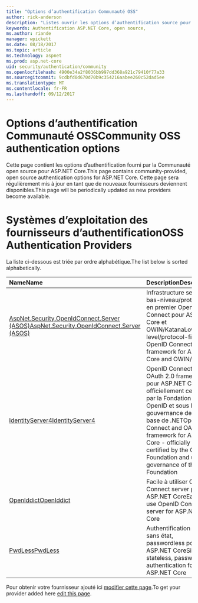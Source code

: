 ```yaml
---
title: "Options d’authentification Communauté OSS"
author: rick-anderson
description: "Listes ouvrir les options d’authentification source pour ASP.NET Core."
keywords: Authentification ASP.NET Core, open source,
ms.author: riande
manager: wpickett
ms.date: 08/18/2017
ms.topic: article
ms.technology: aspnet
ms.prod: asp.net-core
uid: security/authentication/community
ms.openlocfilehash: 4900e34a2f8036bb997dd368a921c79410f77a33
ms.sourcegitcommit: 9cdbfd0d670d70b9c354216aabee260c52dad5ee
ms.translationtype: MT
ms.contentlocale: fr-FR
ms.lasthandoff: 09/12/2017
---
```

# <a name="community-oss-authentication-options"></a><span data-ttu-id="a149c-104">Options d’authentification Communauté OSS</span><span class="sxs-lookup"><span data-stu-id="a149c-104">Community OSS authentication options</span></span>

<span data-ttu-id="a149c-105">Cette page contient les options d’authentification fourni par la Communauté open source pour ASP.NET Core.</span><span class="sxs-lookup"><span data-stu-id="a149c-105">This page contains community-provided, open source authentication options for ASP.NET Core.</span></span> <span data-ttu-id="a149c-106">Cette page sera régulièrement mis à jour en tant que de nouveaux fournisseurs deviennent disponibles.</span><span class="sxs-lookup"><span data-stu-id="a149c-106">This page will be periodically updated as new providers become available.</span></span>

# <a name="oss-authentication-providers"></a><span data-ttu-id="a149c-107">Systèmes d’exploitation des fournisseurs d’authentification</span><span class="sxs-lookup"><span data-stu-id="a149c-107">OSS Authentication Providers</span></span>

<span data-ttu-id="a149c-108">La liste ci-dessous est triée par ordre alphabétique.</span><span class="sxs-lookup"><span data-stu-id="a149c-108">The list below is sorted alphabetically.</span></span>

| <span data-ttu-id="a149c-109">Name</span><span class="sxs-lookup"><span data-stu-id="a149c-109">Name</span></span> | <span data-ttu-id="a149c-110">Description</span><span class="sxs-lookup"><span data-stu-id="a149c-110">Description</span></span> |
|:--------------|:------------------|
| [<span data-ttu-id="a149c-111">AspNet.Security.OpenIdConnect.Server (ASOS)</span><span class="sxs-lookup"><span data-stu-id="a149c-111">AspNet.Security.OpenIdConnect.Server (ASOS)</span></span>](https://github.com/aspnet-contrib/AspNet.Security.OpenIdConnect.Server) | <span data-ttu-id="a149c-112">Infrastructure server de bas-niveau/protocole en premier OpenID Connect pour ASP.NET Core et OWIN/Katana</span><span class="sxs-lookup"><span data-stu-id="a149c-112">Low-level/protocol-first OpenID Connect server framework for ASP.NET Core and OWIN/Katana</span></span> |
| [<span data-ttu-id="a149c-113">IdentityServer4</span><span class="sxs-lookup"><span data-stu-id="a149c-113">IdentityServer4</span></span>](https://identityserver.io/) | <span data-ttu-id="a149c-114">OpenID Connect et OAuth 2.0 framework pour ASP.NET Core - officiellement certifiées par la Fondation OpenID et sous la gouvernance de la base de .NET</span><span class="sxs-lookup"><span data-stu-id="a149c-114">OpenID Connect and OAuth 2.0 framework for ASP.NET Core - officially certified by the OpenID Foundation and under governance of the .NET Foundation</span></span> |
| [<span data-ttu-id="a149c-115">OpenIddict</span><span class="sxs-lookup"><span data-stu-id="a149c-115">OpenIddict</span></span>](https://github.com/openiddict/openiddict-core) | <span data-ttu-id="a149c-116">Facile à utiliser OpenID Connect server pour ASP.NET Core</span><span class="sxs-lookup"><span data-stu-id="a149c-116">Easy-to-use OpenID Connect server for ASP.NET Core</span></span>  |
| [<span data-ttu-id="a149c-117">PwdLess</span><span class="sxs-lookup"><span data-stu-id="a149c-117">PwdLess</span></span>](https://github.com/pwdless/pwdless) | <span data-ttu-id="a149c-118">Authentification simple, sans état, passwordless pour ASP.NET Core</span><span class="sxs-lookup"><span data-stu-id="a149c-118">Simple, stateless, passwordless authentication for ASP.NET Core</span></span>  |

<span data-ttu-id="a149c-119">Pour obtenir votre fournisseur ajouté ici [modifier cette page](https://github.com/login?return_to=https%3A%2F%2Fgithub.com%2Faspnet%2FDocs%2Fedit%2Fmaster%2Faspnetcore%2Fsecurity%2Fauthentication%2Fcommunity.md).</span><span class="sxs-lookup"><span data-stu-id="a149c-119">To get your provider added here [edit this page](https://github.com/login?return_to=https%3A%2F%2Fgithub.com%2Faspnet%2FDocs%2Fedit%2Fmaster%2Faspnetcore%2Fsecurity%2Fauthentication%2Fcommunity.md).</span></span>
